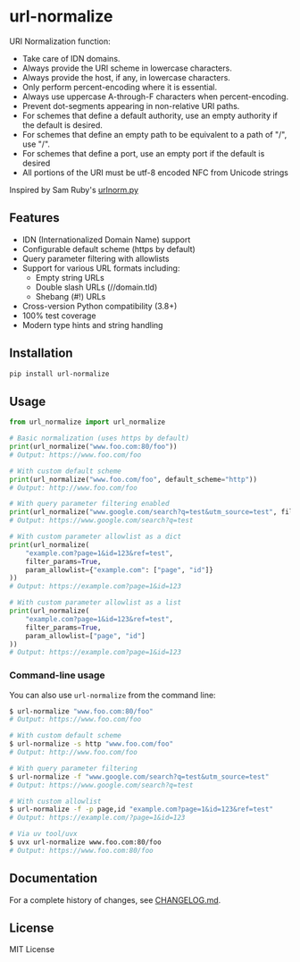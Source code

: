 # url-normalize

URI Normalization function:

* Take care of IDN domains.
* Always provide the URI scheme in lowercase characters.
* Always provide the host, if any, in lowercase characters.
* Only perform percent-encoding where it is essential.
* Always use uppercase A-through-F characters when percent-encoding.
* Prevent dot-segments appearing in non-relative URI paths.
* For schemes that define a default authority, use an empty authority if the
  default is desired.
* For schemes that define an empty path to be equivalent to a path of "/",
  use "/".
* For schemes that define a port, use an empty port if the default is desired
* All portions of the URI must be utf-8 encoded NFC from Unicode strings

Inspired by Sam Ruby's [urlnorm.py](<http://intertwingly.net/blog/2004/08/04/Urlnorm>)

## Features

* IDN (Internationalized Domain Name) support
* Configurable default scheme (https by default)
* Query parameter filtering with allowlists
* Support for various URL formats including:
  * Empty string URLs
  * Double slash URLs (//domain.tld)
  * Shebang (#!) URLs
* Cross-version Python compatibility (3.8+)
* 100% test coverage
* Modern type hints and string handling

## Installation

```sh
pip install url-normalize
```

## Usage

```python
from url_normalize import url_normalize

# Basic normalization (uses https by default)
print(url_normalize("www.foo.com:80/foo"))
# Output: https://www.foo.com/foo

# With custom default scheme
print(url_normalize("www.foo.com/foo", default_scheme="http"))
# Output: http://www.foo.com/foo

# With query parameter filtering enabled
print(url_normalize("www.google.com/search?q=test&utm_source=test", filter_params=True))
# Output: https://www.google.com/search?q=test

# With custom parameter allowlist as a dict
print(url_normalize(
    "example.com?page=1&id=123&ref=test",
    filter_params=True,
    param_allowlist={"example.com": ["page", "id"]}
))
# Output: https://example.com?page=1&id=123

# With custom parameter allowlist as a list
print(url_normalize(
    "example.com?page=1&id=123&ref=test",
    filter_params=True,
    param_allowlist=["page", "id"]
))
# Output: https://example.com?page=1&id=123
```

### Command-line usage

You can also use `url-normalize` from the command line:

```bash
$ url-normalize "www.foo.com:80/foo"
# Output: https://www.foo.com/foo

# With custom default scheme
$ url-normalize -s http "www.foo.com/foo"
# Output: http://www.foo.com/foo

# With query parameter filtering
$ url-normalize -f "www.google.com/search?q=test&utm_source=test"
# Output: https://www.google.com/search?q=test

# With custom allowlist
$ url-normalize -f -p page,id "example.com?page=1&id=123&ref=test"
# Output: https://example.com/?page=1&id=123

# Via uv tool/uvx
$ uvx url-normalize www.foo.com:80/foo
# Output: https://www.foo.com:80/foo
```

## Documentation

For a complete history of changes, see [CHANGELOG.md](CHANGELOG.md).

## License

MIT License
